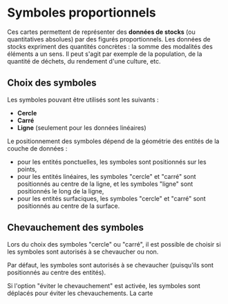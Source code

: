 # Symboles proportionnels

Ces cartes permettent de représenter des **données de stocks** (ou quantitatives absolues)
par des figurés proportionnels.
Les données de stocks expriment des quantités concrètes : la somme des modalités des éléments a un sens.
Il peut s'agit par exemple de la population, de la quantité de déchets, du rendement d'une culture, etc.

## Choix des symboles

Les symboles pouvant être utilisés sont les suivants :
- **Cercle**
- **Carré**
- **Ligne** (seulement pour les données linéaires)

Le positionnement des symboles dépend de la géométrie des entités de la couche de données :

- pour les entités ponctuelles, les symboles sont positionnés sur les points,
- pour les entités linéaires, les symboles "cercle" et "carré" sont positionnés au centre de la ligne, et les symboles "ligne" sont positionnés le long de la ligne,
- pour les entités surfaciques, les symboles "cercle" et "carré" sont positionnés au centre de la surface.

## Chevauchement des symboles

Lors du choix des symboles "cercle" ou "carré", il est possible de choisir si les symboles sont autorisés à se chevaucher ou non.

Par défaut, les symboles sont autorisés à se chevaucher (puisqu'ils sont positionnés au centre des entités).

Si l'option "éviter le chevauchement" est activée, les symboles sont déplacés pour éviter les chevauchements.
La carte